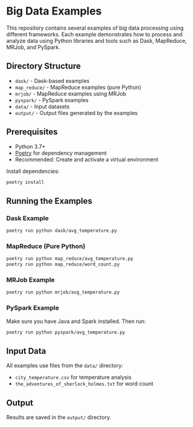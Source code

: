 
# Big Data Examples

This repository contains several examples of big data processing using different frameworks. Each example demonstrates how to process and analyze data using Python libraries and tools such as Dask, MapReduce, MRJob, and PySpark.

## Directory Structure

- `dask/` - Dask-based examples
- `map_reduce/` - MapReduce examples (pure Python)
- `mrjob/` - MapReduce examples using MRJob
- `pyspark/` - PySpark examples
- `data/` - Input datasets
- `output/` - Output files generated by the examples

## Prerequisites

- Python 3.7+
- [Poetry](https://python-poetry.org/) for dependency management
- Recommended: Create and activate a virtual environment

Install dependencies:

```zsh
poetry install
```

## Running the Examples

### Dask Example

```zsh
poetry run python dask/avg_temperature.py
```

### MapReduce (Pure Python)

```zsh
poetry run python map_reduce/avg_temperature.py
poetry run python map_reduce/word_count.py
```

### MRJob Example

```zsh
poetry run python mrjob/avg_temperature.py
```

### PySpark Example

Make sure you have Java and Spark installed. Then run:

```zsh
poetry run python pyspark/avg_temperature.py
```

## Input Data

All examples use files from the `data/` directory:
- `city_temperature.csv` for temperature analysis
- `the_adventures_of_sherlock_holmes.txt` for word count

## Output

Results are saved in the `output/` directory.
